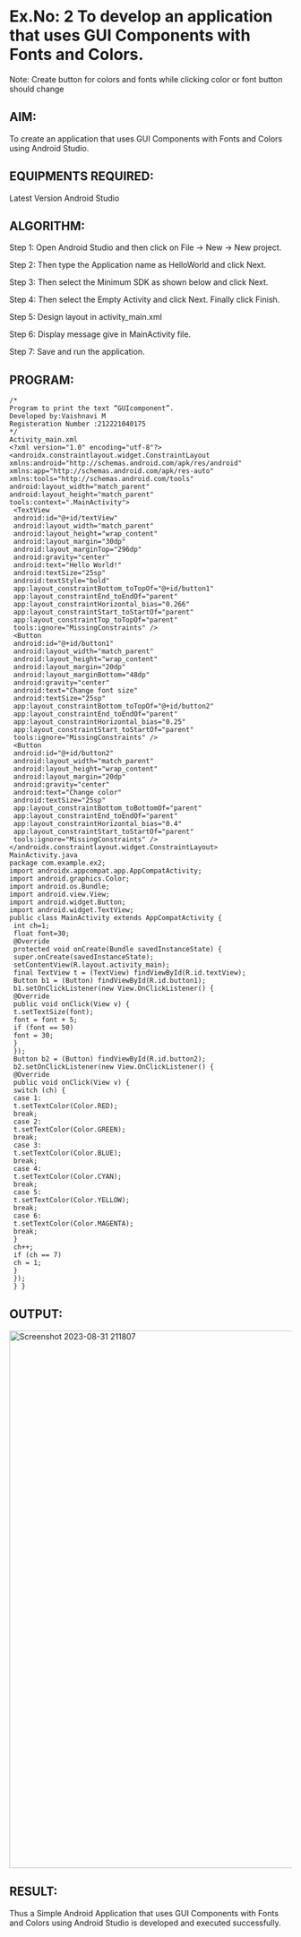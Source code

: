 # Ex.No: 2 To develop an application that uses GUI Components with Fonts and Colors.
Note: Create button for colors and fonts while clicking color or font button should change

## AIM:
To create an application that uses GUI Components with Fonts and Colors using Android Studio.

## EQUIPMENTS REQUIRED:
Latest Version Android Studio

## ALGORITHM:
Step 1: Open Android Studio and then click on File -> New -> New project.

Step 2: Then type the Application name as HelloWorld and click Next.

Step 3: Then select the Minimum SDK as shown below and click Next.

Step 4: Then select the Empty Activity and click Next. Finally click Finish.

Step 5: Design layout in activity_main.xml

Step 6: Display message give in MainActivity file.

Step 7: Save and run the application.

## PROGRAM:
```
/*
Program to print the text “GUIcomponent”.
Developed by:Vaishnavi M
Registeration Number :212221040175
*/
Activity_main.xml
<?xml version="1.0" encoding="utf-8"?>
<androidx.constraintlayout.widget.ConstraintLayout 
xmlns:android="http://schemas.android.com/apk/res/android"
xmlns:app="http://schemas.android.com/apk/res-auto"
xmlns:tools="http://schemas.android.com/tools"
android:layout_width="match_parent"
android:layout_height="match_parent"
tools:context=".MainActivity">
 <TextView
 android:id="@+id/textView"
 android:layout_width="match_parent"
 android:layout_height="wrap_content"
 android:layout_margin="30dp"
 android:layout_marginTop="296dp"
 android:gravity="center"
 android:text="Hello World!"
 android:textSize="25sp"
 android:textStyle="bold"
 app:layout_constraintBottom_toTopOf="@+id/button1"
 app:layout_constraintEnd_toEndOf="parent"
 app:layout_constraintHorizontal_bias="0.266"
 app:layout_constraintStart_toStartOf="parent"
 app:layout_constraintTop_toTopOf="parent"
 tools:ignore="MissingConstraints" />
 <Button
 android:id="@+id/button1"
 android:layout_width="match_parent"
 android:layout_height="wrap_content"
 android:layout_margin="20dp"
 android:layout_marginBottom="48dp"
 android:gravity="center"
 android:text="Change font size"
 android:textSize="25sp"
 app:layout_constraintBottom_toTopOf="@+id/button2"
 app:layout_constraintEnd_toEndOf="parent"
 app:layout_constraintHorizontal_bias="0.25"
 app:layout_constraintStart_toStartOf="parent"
 tools:ignore="MissingConstraints" />
 <Button
 android:id="@+id/button2"
 android:layout_width="match_parent"
 android:layout_height="wrap_content"
 android:layout_margin="20dp"
 android:gravity="center"
 android:text="Change color"
 android:textSize="25sp"
 app:layout_constraintBottom_toBottomOf="parent"
 app:layout_constraintEnd_toEndOf="parent"
 app:layout_constraintHorizontal_bias="0.4"
 app:layout_constraintStart_toStartOf="parent"
 tools:ignore="MissingConstraints" />
</androidx.constraintlayout.widget.ConstraintLayout>
MainActivity.java
package com.example.ex2;
import androidx.appcompat.app.AppCompatActivity;
import android.graphics.Color;
import android.os.Bundle;
import android.view.View;
import android.widget.Button;
import android.widget.TextView;
public class MainActivity extends AppCompatActivity {
 int ch=1;
 float font=30;
 @Override
 protected void onCreate(Bundle savedInstanceState) {
 super.onCreate(savedInstanceState);
 setContentView(R.layout.activity_main);
 final TextView t = (TextView) findViewById(R.id.textView);
 Button b1 = (Button) findViewById(R.id.button1);
 b1.setOnClickListener(new View.OnClickListener() {
 @Override
 public void onClick(View v) {
 t.setTextSize(font);
 font = font + 5;
 if (font == 50)
 font = 30;
 }
 });
 Button b2 = (Button) findViewById(R.id.button2);
 b2.setOnClickListener(new View.OnClickListener() {
 @Override
 public void onClick(View v) {
 switch (ch) {
 case 1:
 t.setTextColor(Color.RED);
 break;
 case 2:
 t.setTextColor(Color.GREEN);
 break;
 case 3:
 t.setTextColor(Color.BLUE);
 break;
 case 4:
 t.setTextColor(Color.CYAN);
 break;
 case 5:
 t.setTextColor(Color.YELLOW);
 break;
 case 6:
 t.setTextColor(Color.MAGENTA);
 break;
 }
 ch++;
 if (ch == 7)
 ch = 1;
 }
 });
 } }
```
## OUTPUT:
<img width="960" alt="Screenshot 2023-08-31 211807" src="https://github.com/mehanthyka/GUI-Component/assets/127507580/13d0bd6c-c327-463c-800f-d19b1284ea8a">


## RESULT:
Thus a Simple Android Application that uses GUI Components with Fonts and Colors using Android Studio is developed and executed successfully.
